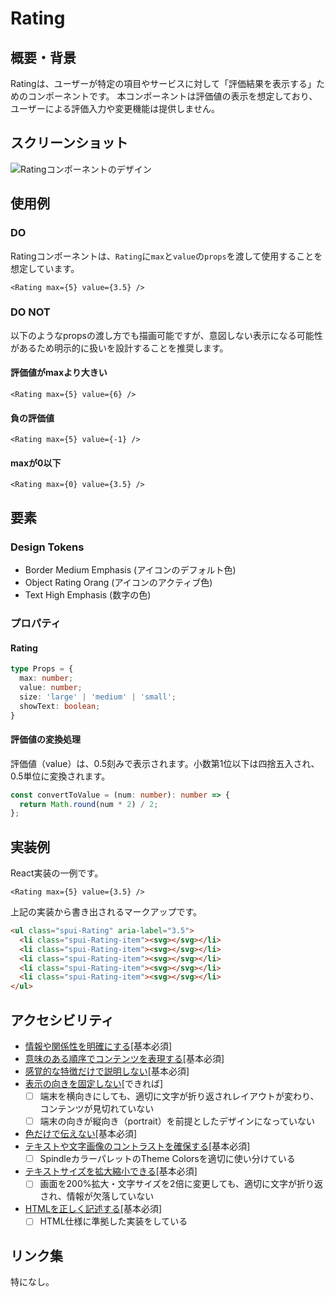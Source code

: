 # Rating

## 概要・背景
Ratingは、ユーザーが特定の項目やサービスに対して「評価結果を表示する」ためのコンポーネントです。
本コンポーネントは評価値の表示を想定しており、ユーザーによる評価入力や変更機能は提供しません。

## スクリーンショット
![Ratingコンポーネントのデザイン](https://github.com/user-attachments/assets/ddce8680-ddba-4510-a65b-b3f82e13db99)

## 使用例

### DO
Ratingコンポーネントは、`Rating`に`max`と`value`の`props`を渡して使用することを想定しています。

```tsx
<Rating max={5} value={3.5} />
```

### DO NOT
以下のようなpropsの渡し方でも描画可能ですが、意図しない表示になる可能性があるため明示的に扱いを設計することを推奨します。

#### 評価値がmaxより大きい
```tsx
<Rating max={5} value={6} />
```

#### 負の評価値
```tsx
<Rating max={5} value={-1} />
```

#### maxが0以下
```tsx
<Rating max={0} value={3.5} />
```

## 要素

### Design Tokens
- Border Medium Emphasis (アイコンのデフォルト色)
- Object Rating Orang (アイコンのアクティブ色)
- Text High Emphasis (数字の色)

### プロパティ

#### Rating
```ts
type Props = {
  max: number;
  value: number;
  size: 'large' | 'medium' | 'small';
  showText: boolean;
}
```

#### 評価値の変換処理
評価値（value）は、0.5刻みで表示されます。小数第1位以下は四捨五入され、0.5単位に変換されます。

```ts
const convertToValue = (num: number): number => {
  return Math.round(num * 2) / 2;
};
```

## 実装例
React実装の一例です。

```tsx
<Rating max={5} value={3.5} />
```

上記の実装から書き出されるマークアップです。

```html
<ul class="spui-Rating" aria-label="3.5">
  <li class="spui-Rating-item"><svg></svg></li>
  <li class="spui-Rating-item"><svg></svg></li>
  <li class="spui-Rating-item"><svg></svg></li>
  <li class="spui-Rating-item"><svg></svg></li>
  <li class="spui-Rating-item"><svg></svg></li>
</ul>
```

## アクセシビリティ

- [情報や関係性を明確にする](https://a11y-guidelines.ameba.design/1/3/1/)[基本必須]
- [意味のある順序でコンテンツを表現する](https://a11y-guidelines.ameba.design/1/3/2/)[基本必須]
- [感覚的な特徴だけで説明しない](https://a11y-guidelines.ameba.design/1/3/3/)[基本必須]
- [表示の向きを固定しない](https://a11y-guidelines.ameba.design/1/3/4/)[できれば]
  - [ ] 端末を横向きにしても、適切に文字が折り返されレイアウトが変わり、コンテンツが見切れていない
  - [ ] 端末の向きが縦向き（portrait）を前提としたデザインになっていない
- [色だけで伝えない](https://a11y-guidelines.ameba.design/1/4/1/)[基本必須]
- [テキストや文字画像のコントラストを確保する](https://a11y-guidelines.ameba.design/1/4/3/)[基本必須]
  - [ ] SpindleカラーパレットのTheme Colorsを適切に使い分けている
- [テキストサイズを拡大縮小できる](https://a11y-guidelines.ameba.design/1/4/4/)[基本必須]
  - [ ] 画面を200%拡大・文字サイズを2倍に変更しても、適切に文字が折り返され、情報が欠落していない
- [HTMLを正しく記述する](https://a11y-guidelines.ameba.design/4/1/1/)[基本必須]
  - [ ] HTML仕様に準拠した実装をしている

## リンク集
特になし。
